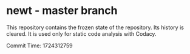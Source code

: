 # newt - master branch

This repository contains the frozen state of the repository.
Its history is cleared. It is used only for static code
analysis with Codacy.

Commit Time: 1724312759